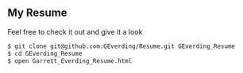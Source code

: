 ## My Resume
Feel free to check it out and give it a look

```sh
$ git clone git@github.com:GEverding/Resume.git GEverding_Resume
$ cd GEverding_Resume
$ open Garrett_Everding_Resume.html
```
